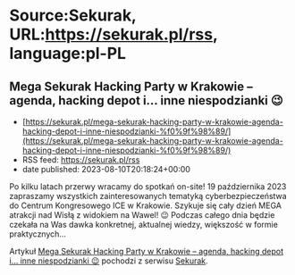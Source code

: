# Source:Sekurak, URL:https://sekurak.pl/rss, language:pl-PL

## Mega Sekurak Hacking Party w Krakowie – agenda, hacking depot i… inne niespodzianki 😉
 - [https://sekurak.pl/mega-sekurak-hacking-party-w-krakowie-agenda-hacking-depot-i-inne-niespodzianki-%f0%9f%98%89/](https://sekurak.pl/mega-sekurak-hacking-party-w-krakowie-agenda-hacking-depot-i-inne-niespodzianki-%f0%9f%98%89/)
 - RSS feed: https://sekurak.pl/rss
 - date published: 2023-08-10T20:18:24+00:00

<p>Po kilku latach przerwy wracamy do spotkań on-site! 19 października 2023 zapraszamy wszystkich zainteresowanych tematyką cyberbezpieczeństwa do Centrum Kongresowego ICE w Krakowie. Szykuje się cały dzień MEGA atrakcji nad Wisłą z widokiem na Wawel! 😉 Podczas całego dnia będzie czekała na Was dawka konkretnej, aktualnej wiedzy, większość w formie praktycznych...</p>
<p>Artykuł <a href="https://sekurak.pl/mega-sekurak-hacking-party-w-krakowie-agenda-hacking-depot-i-inne-niespodzianki-%f0%9f%98%89/" rel="nofollow">Mega Sekurak Hacking Party w Krakowie – agenda, hacking depot i… inne niespodzianki 😉</a> pochodzi z serwisu <a href="https://sekurak.pl" rel="nofollow">Sekurak</a>.</p>


